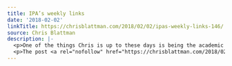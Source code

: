 ```yaml
---
title: IPA’s weekly links
date: '2018-02-02'
linkTitle: https://chrisblattman.com/2018/02/02/ipas-weekly-links-146/
source: Chris Blattman
description: |-
  <p>One of the things Chris is up to these days is being the academic lead for the new Peace and Recovery Initiative at IPA, which is looking to fund research about fragile states, repression, reducing crime and violence, and recovery &#8230; <a href="https://chrisblattman.com/2018/02/02/ipas-weekly-links-146/">Continue reading <span class="meta-nav">&#8594;</span></a></p>
  <p>The post <a rel="nofollow" href="https://chrisblattman.com/2018/02/02/ipas-weekly-links-146/">IPA&#8217;s weekly links</a>
---
```

